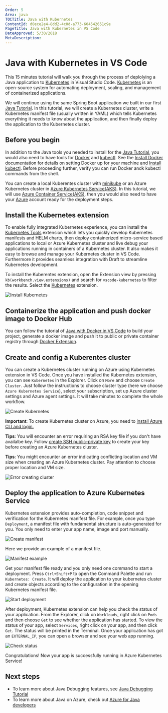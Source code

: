 ```yaml
---
Order: 5
Area: java
TOCTitle: Java with Kubernetes
ContentId: d0ece2e4-8dd2-4c0d-a773-604542651c9e
PageTitle: Java with Kubernetes in VS Code
DateApproved: 5/30/2018
MetaDescription:
---
```


# Java with Kubernetes in VS Code

This 15 minutes tutorial will walk you through the process of deplolying a Java application to [Kubernetes](https://kubernetes.io/) in Visual Studio Code. [Kubernetes](https://kubernetes.io/) is an open-source system for automating deployment, scaling, and management of containerized applications.

We will continue using the same Spring Boot application we built in our first [Java Tutorial](/docs/java/java-tutorial.md). In this tutorial, we will create a Kubernetes cluster, write a Kubernetes manifest file (usually written in YAML) which tells Kubernetes everything it needs to know about the application, and then finally deploy the application to the Kubernetes cluster.

## Before you begin

In addition to the Java tools you needed to install for the [Java Tutorial](/docs/java/java-tutorial.md), you would also need to have tools for [Docker](https://docker.com/) and [kubectl](https://kubernetes.io/docs/reference/kubectl/overview/). See the [Install Docker](https://docs.docker.com/installation/#installation) documentation for details on setting Docker up for your machine and [Install kubectl](https://kubernetes.io/docs/tasks/tools/install-kubectl/). Before proceeding further, verify you can run Docker andk kubectl commands from the shell.

You can create a local Kuberentes cluster with [minikube](https://kubernetes.io/docs/getting-started-guides/minikube/) or an Azure Kubernetes cluster in [Azure Kubernetes Service(AKS)](https://docs.microsoft.com/azure/aks/). In this tutorial, we will use [Azure Container Service(AKS)](https://docs.microsoft.com/azure/aks/), then you would also need to have your [Azure](http://www.azure.com) account ready for the deployment steps.

## Install the Kubernetes extension

To enable fully integrated Kubernetes experience, you can install the [Kubernetes Tools](https://marketplace.visualstudio.com/items?itemName=ms-kubernetes-tools.vscode-kubernetes-tools) extension which lets you quickly develop Kubernetes manifests and HELM charts, then deploy containerized micro-service based applications to local or Azure Kubernetes cluster and live debug your applications running in containers of a Kubernetes cluster. It also makes it easy to browse and manage your Kubernetes cluster in VS Code. Furthermore it provides seamless integration with Draft to streamline Kubernetes development.

To install the Kuberentes extension, open the Extension view by pressing `kb(workbench.view.extensions)` and search for `vscode-kubernetes` to filter the results. Select the [Kubernetes](https://marketplace.visualstudio.com/items?itemName=ms-kubernetes-tools.vscode-kubernetes-tools) extension.

![Install Kubernetes](images/java-kubernetes/install-kubernetes.png)

## Containerize the application and push docker image to Docker Hub

You can follow the tutorial of [Java with Docker in VS Code](/docs/java/java-container.md) to build your project, generate a docker image  and push it to public or private container registry through [Docker Extension](https://github.com/Microsoft/vscode-docker).

## Create and config a Kuberentes cluster

You can create a Kubernetes cluster running on Azure using Kubernetes extension in VS Code. Once you have installed the Kubernetes extension, you can see `Kubernetes` in the Explorer. Click on `More` and choose `Create Cluster`. Just follow the instructions to choose cluster type (here we choose `Azure Kubernetes Service`), select your subscription, set up Azure cluster settings and Azure agent settings. It will take minutes to complete the whole workflow.

![Create Kubernetes](images/java-kubernetes/create-k8s.gif)

**Important**: To create Kubernetes cluster on Azure, you need to [install Azure CLI and login.](https://docs.microsoft.com/en-us/cli/azure/get-started-with-azure-cli?view=azure-cli-latest)

**Tips**: You will encounter an error requiring an RSA key file if you don't have availalbe key. Follow [create SSH public-private key](https://docs.microsoft.com/azure/virtual-machines/linux/mac-create-ssh-keys) to create your key before creating an Azure Kubernetes cluster.

**Tips**: You might encounter an error indicating conflicting location and VM size when creating an Azure Kubernetes cluster. Pay attention to choose proper location and VM size.

![Error creating cluster](images/java-kubernetes/error-creating-clusters.png)


## Deploy the application to Azure Kubernetes Service

Kubernetes extension provides auto-completion, code snippet and verification for the Kubernetes manifest file. For example, once you type `Deployment`, a manifest file with fundamental structure is auto-generated for you. You only need to enter your app name, image and port manually.

![Create manifest](images/java-kubernetes/create-manifest.gif)

Here we provide an example of a manifest file.

![Manifest example](images/java-kubernetes/manifest-example.png)

Get your manifest file ready and you only need one command to start a deployment. Press `Ctrl+Shift+P` to open the Command Palette and run `Kubernetes: Create`. It will deploy the application to your kubernetes cluster and create objects according to the configuration in the opening Kubernetes manifest file.

![Start deployment](images/java-kubernetes/start-deployment.gif)

After deployment, Kubernetes extension can help you check the status of your application. From the Explorer, click on `Workloads`, right click on `Pods` and then choose `Get` to see whether the application has started. To view the status of your app, select `Services`, right click on your app, and then click `Get`. The status will be printed in the Terminal. Once your application has got an `EXTERNAL_IP`, you can open a browser and see your web app running.

![Check status](images/java-kubernetes/check-status.gif)

Congratulations! Now your app is successfully running in Azure Kubernetes Service!

## Next steps

* To learn more about Java Debugging features, see [Java Debugging Tutorial](/docs/java/java-debugging.md)
* To learn more about Java on Azure, check out [Azure for Java developers](https://docs.microsoft.com//java/azure/)
